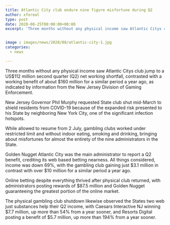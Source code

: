 ```yaml
---
title: Atlantic City club endure nine figure misfortune during Q2
author: xforeal 
type: post
date: 2020-08-25T00:00:00+00:00
excerpt: 'Three months without any physical income saw Atlantic Citys club plunge to a US$112 million second quarter (Q2) net working deficit, contrasted with a working benefit of almost $160 million for a similar period a year ago, as per information from the New Jersey Division of Gaming Enforcement '


image : images/news/2020/08/atlantic-city-1.jpg
categories:
  - news

---
```

Three months without any physical income saw Atlantic Citys club jump to a US$112 million second quarter (Q2) net working shortfall, contrasted with a working benefit of about $160 million for a similar period a year ago, as indicated by information from the New Jersey Division of Gaming Enforcement. 

New Jersey Governor Phil Murphy requested State club shut mid-March to shield residents from COVID-19 because of the expanded risk presented to his State by neighboring New York City, one of the significant infection hotspots. 

While allowed to resume from 2 July, gambling clubs worked under restricted limit and without indoor eating, smoking and drinking, bringing about misfortunes for almost the entirety of the nine administrators in the State. 

Golden Nugget Atlantic City was the main administrator to report a Q2 benefit, crediting its web based betting nearness. All things considered, income was down 69&percnt;, with the gambling club gaining just $3.1 million in contrast with over $10 million for a similar period a year ago. 

Online betting despite everything thrived after physical club returned, with administrators posting rewards of $87.5 million and Golden Nugget guaranteeing the greatest portion of the online market. 

The physical gambling club shutdown likewise observed the States two web just substances help their Q2 income, with Caesars Interactive NJ winning $7.7 million, up more than 54&percnt; from a year sooner, and Resorts Digital posting a benefit of $5.7 million, up more than 194&percnt; from a year sooner.